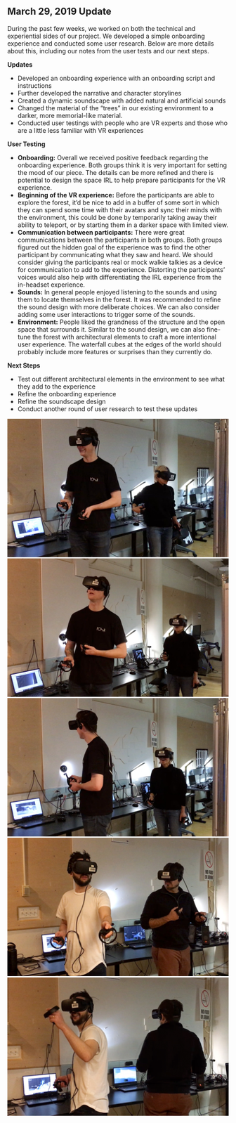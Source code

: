 ## March 29, 2019 Update

During the past few weeks, we worked on both the technical and experiential sides of our project. We developed a simple onboarding experience and conducted some user research. Below are more details about this, including our notes from the user tests and our next steps.

<strong>Updates</strong><br>
<ul>  
  <li>Developed an onboarding experience with an onboarding script and instructions</li>  
  <li>Further developed the narrative and character storylines</li>  
  <li>Created a dynamic soundscape with added natural and artificial sounds</li>  
  <li>Changed the material of the “trees” in our existing environment to a darker, more memorial-like material.</li>  
  <li>Conducted user testings with people who are VR experts and those who are a little less familiar with VR experiences</li> 
</ul>

<strong>User Testing</strong> 
<ul>   
  <li><strong>Onboarding:</strong> Overall we received positive feedback regarding the onboarding experience. Both groups think it is very important for setting the mood of our piece. The details can be more refined and there is potential to design the space IRL to help prepare participants for the VR experience.</li>  
  <li><strong>Beginning of the VR experience:</strong>
Before the participants are able to explore the forest, it’d be nice to add in a buffer of some sort in which they can spend some time with their avatars and sync their minds with the environment, this could be done by temporarily taking away their ability to teleport, or by starting them in a darker space with limited view.</li>  
  <li><strong>Communication between participants:</strong> 
There were great communications between the participants in both groups. Both groups figured out the hidden goal of the experience was to find the other participant by communicating what they saw and heard. We should consider giving the participants real or mock walkie talkies as a device for communication to add to the experience. Distorting the participants’ voices would also help with differentiating the IRL experience from the in-headset experience.</li>  
  <li><strong>Sounds:</strong> 
In general people enjoyed listening to the sounds and using them to locate themselves in the forest. It was recommended to refine the sound design with more deliberate choices. We can also consider adding some user interactions to trigger some of the sounds.</li> 
  <li><strong>Environment:</strong> 
People liked the grandness of the structure and the open space that surrounds it. Similar to the sound design, we can also fine-tune the forest with architectural elements to craft a more intentional user experience. The waterfall cubes at the edges of the world should probably include more features or surprises than they currently do. </li> 
</ul>

<strong>Next Steps</strong>
<ul>
  <li>Test out different architectural elements in the environment to see what they add to the experience</li>
  <li>Refine the onboarding experience</li>
  <li>Refine the soundscape design</li>
  <li>Conduct another round of user research to test these updates</li>
</ul>  

![screenshot 1](img/update2_1.jpg)
![screenshot 2](img/update2_2.jpg)
![screenshot 3](img/update2_3.jpg)
![screenshot 4](img/update2_4.jpg)
![screenshot 5](img/update2_5.jpg)
